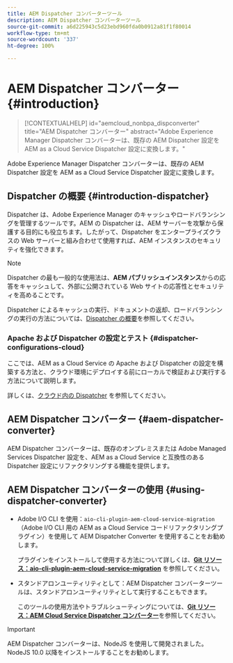 ```yaml
---
title: AEM Dispatcher コンバーターツール
description: AEM Dispatcher コンバーターツール
source-git-commit: a6d225943c5d23ebd960fda0b0912a81f1f80014
workflow-type: tm+mt
source-wordcount: '337'
ht-degree: 100%

---
```


# AEM Dispatcher コンバーター {#introduction}

>[!CONTEXTUALHELP]
>id="aemcloud_nonbpa_dispconverter"
>title="AEM Dispatcher コンバーター"
>abstract="Adobe Experience Manager Dispatcher コンバーターは、既存の AEM Dispatcher 設定を AEM as a Cloud Service Dispatcher 設定に変換します。"

Adobe Experience Manager Dispatcher コンバーターは、既存の AEM Dispatcher 設定を AEM as a Cloud Service Dispatcher 設定に変換します。

## Dispatcher の概要 {#introduction-dispatcher}

Dispatcher は、Adobe Experience Manager のキャッシュやロードバランシングを管理するツールです。AEM の Dispatcher は、AEM サーバーを攻撃から保護する目的にも役立ちます。したがって、Dispatcher をエンタープライズクラスの Web サーバーと組み合わせて使用すれば、AEM インスタンスのセキュリティを強化できます。

>[!NOTE]
>Dispatcher の最も一般的な使用法は、**AEM パブリッシュインスタンス**&#x200B;からの応答をキャッシュして、外部に公開されている Web サイトの応答性とセキュリティを高めることです。

Dispatcher によるキャッシュの実行、ドキュメントの返却、ロードバランシングの実行の方法については、[Dispatcher の概要](https://experienceleague.adobe.com/docs/experience-manager-dispatcher/using/dispatcher.html?lang=ja)を参照してください。

### Apache および Dispatcher の設定とテスト {#dispatcher-configurations-cloud}

ここでは、AEM as a Cloud Service の Apache および Dispatcher の設定を構築する方法と、クラウド環境にデプロイする前にローカルで検証および実行する方法について説明します。

詳しくは、[クラウド内の Dispatcher](https://experienceleague.adobe.com/docs/experience-manager-cloud-service/implementing/content-delivery/disp-overview.html?lang=ja) を参照してください。

## AEM Dispatcher コンバーター {#aem-dispatcher-converter}

AEM Dispatcher コンバーターは、既存のオンプレミスまたは Adobe Managed Services Dispatcher 設定を、AEM as a Cloud Service と互換性のある Dispatcher 設定にリファクタリングする機能を提供します。

## AEM Dispatcher コンバーターの使用 {#using-dispatcher-converter}

* Adobe I/O CLI を使用：`aio-cli-plugin-aem-cloud-service-migration`（Adobe I/O CLI 用の AEM as a Cloud Service コードリファクタリングプラグイン）を使用して AEM Dispatcher Converter を使用することをお勧めします。

   プラグインをインストールして使用する方法について詳しくは、**[Git リソース：aio-cli-plugin-aem-cloud-service-migration](https://github.com/adobe/aio-cli-plugin-aem-cloud-service-migration#introduction)** を参照してください。

* スタンドアロンユーティリティとして：AEM Dispatcher コンバーターツールは、スタンドアロンユーティリティとして実行することもできます。

   このツールの使用方法やトラブルシューティングについては、**[Git リソース：AEM Cloud Service Dispatcher コンバーター](https://github.com/adobe/aem-cloud-service-source-migration/tree/master/packages/dispatcher-converter)**&#x200B;を参照してください。

>[!IMPORTANT]
>AEM Dispatcher コンバーターは、NodeJS を使用して開発されました。NodeJS 10.0 以降をインストールすることをお勧めします。
